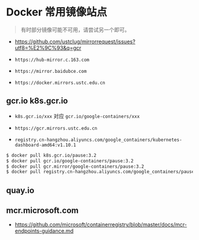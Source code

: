 # Docker 常用镜像站点

> 有时部分镜像可能不可用，请尝试另一个即可。

* https://github.com/ustclug/mirrorrequest/issues?utf8=%E2%9C%93&q=gcr

* `https://hub-mirror.c.163.com`
* `https://mirror.baidubce.com`
* `https://docker.mirrors.ustc.edu.cn`

## gcr.io k8s.gcr.io

* `k8s.gcr.io/xxx` 对应 `gcr.io/google-containers/xxx`

* `https://gcr.mirrors.ustc.edu.cn`
* `registry.cn-hangzhou.aliyuncs.com/google_containers/kubernetes-dashboard-amd64:v1.10.1`

```bash
$ docker pull k8s.gcr.io/pause:3.2
$ docker pull gcr.io/google-containers/pause:3.2
$ docker pull gcr.mirror/google-containers/pause:3.2
$ docker pull registry.cn-hangzhou.aliyuncs.com/google_containers/pause:3.2
```

## quay.io

## mcr.microsoft.com

* https://github.com/microsoft/containerregistry/blob/master/docs/mcr-endpoints-guidance.md
